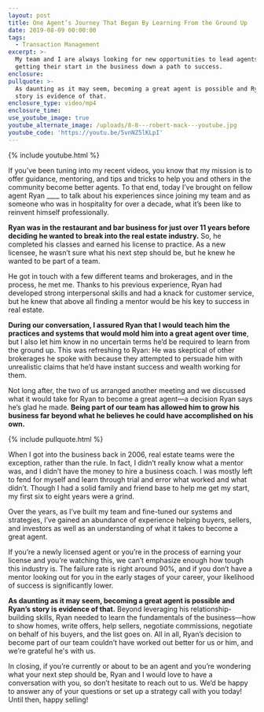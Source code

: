 ```yaml
---
layout: post
title: One Agent’s Journey That Began By Learning From the Ground Up
date: 2019-08-09 00:00:00
tags:
  - Transaction Management
excerpt: >-
  My team and I are always looking for new opportunities to lead agents just
  getting their start in the business down a path to success.
enclosure:
pullquote: >-
  As daunting as it may seem, becoming a great agent is possible and Ryan’s
  story is evidence of that.
enclosure_type: video/mp4
enclosure_time:
use_youtube_image: true
youtube_alternate_image: /uploads/8-8---robert-mack---youtube.jpg
youtube_code: 'https://youtu.be/5vnNZ5lKLpI'
---
```


{% include youtube.html %}

If you’ve been tuning into my recent videos, you know that my mission is to offer guidance, mentoring, and tips and tricks to help you and others in the community become better agents. To that end, today I’ve brought on fellow agent Ryan \_\_\_\_ to talk about his experiences since joining my team and as someone who was in hospitality for over a decade, what it’s been like to reinvent himself professionally.

**Ryan was in the restaurant and bar business for just over 11 years before deciding he wanted to break into the real estate industry.** So, he completed his classes and earned his license to practice. As a new licensee, he wasn’t sure what his next step should be, but he knew he wanted to be part of a team.

He got in touch with a few different teams and brokerages, and in the process, he met me. Thanks to his previous experience, Ryan had developed strong interpersonal skills and had a knack for customer service, but he knew that above all finding a mentor would be his key to success in real estate.

**During our conversation, I assured Ryan that I would teach him the practices and systems that would mold him into a great agent over time**, but I also let him know in no uncertain terms he’d be required to learn from the ground up. This was refreshing to Ryan: He was skeptical of other brokerages he spoke with because they attempted to persuade him with unrealistic claims that he’d have instant success and wealth working for them.

Not long after, the two of us arranged another meeting and we discussed what it would take for Ryan to become a great agent—a decision Ryan says he’s glad he made. **Being part of our team has allowed him to grow his business far beyond what he believes he could have accomplished on his own.**

{% include pullquote.html %}

When I got into the business back in 2006, real estate teams were the exception, rather than the rule. In fact, I didn’t really know what a mentor was, and I didn’t have the money to hire a business coach. I was mostly left to fend for myself and learn through trial and error what worked and what didn’t. Though I had a solid family and friend base to help me get my start, my first six to eight years were a grind.

Over the years, as I’ve built my team and fine-tuned our systems and strategies, I’ve gained an abundance of experience helping buyers, sellers, and investors as well as an understanding of what it takes to become a great agent.

If you’re a newly licensed agent or you’re in the process of earning your license and you’re watching this, we can’t emphasize enough how tough this industry is. The failure rate is right around 90%, and if you don’t have a mentor looking out for you in the early stages of your career, your likelihood of success is significantly lower.

**As daunting as it may seem, becoming a great agent is possible and Ryan’s story is evidence of that.** Beyond leveraging his relationship-building skills, Ryan needed to learn the fundamentals of the business—how to show homes, write offers, help sellers, negotiate commissions, negotiate on behalf of his buyers, and the list goes on. All in all, Ryan’s decision to become part of our team couldn’t have worked out better for us or him, and we’re grateful he's with us.

In closing, if you’re currently or about to be an agent and you’re wondering what your next step should be, Ryan and I would love to have a conversation with you, so don’t hesitate to reach out to us. We’d be happy to answer any of your questions or set up a strategy call with you today\! Until then, happy selling\!